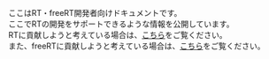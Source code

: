 ここはRT・freeRT開発者向けドキュメントです。  
ここでRTの開発をサポートできるような情報を公開しています。  
RTに貢献しようと考えている場合は、[こちら](./rext/README.md)をご覧ください。  
また、freeRTに貢献しようと考えている場合は、[こちら](./free/README.md)をご覧ください。
